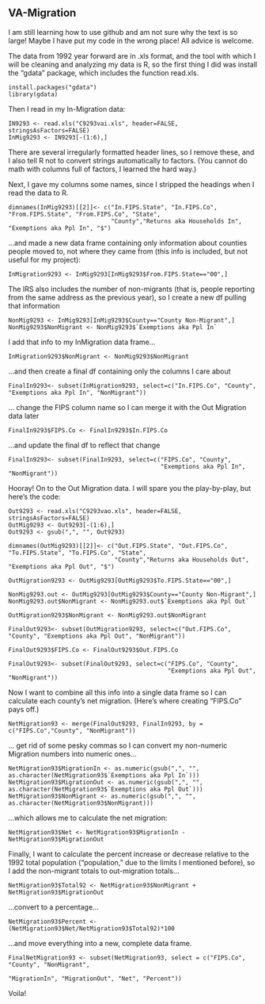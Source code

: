 ## VA-Migration
I am still learning how to use github and am not sure why the text is so large! Maybe I have put my code in the wrong place! All advice is welcome.

The data from 1992 year forward are in .xls format, and the tool with which I will be cleaning and analyzing my data is R, so the first thing I did was install the “gdata” package, which includes the function read.xls.
```
install.packages("gdata")
library(gdata)
```
Then I read in my In-Migration data:
```
IN9293 <- read.xls("C9293vai.xls", header=FALSE, stringsAsFactors=FALSE)
InMig9293 <- IN9293[-(1:6),]
```
There are several irregularly formatted header lines, so I remove these, and I also tell R not to convert strings automatically to factors. (You cannot do math with columns full of factors, I learned the hard way.)

Next, I gave my columns some names, since I stripped the headings when I read the data to R.
```
dimnames(InMig9293)[[2]]<- c("In.FIPS.State", "In.FIPS.Co", "From.FIPS.State", "From.FIPS.Co", "State", 
                             "County","Returns aka Households In", "Exemptions aka Ppl In", "$")
 ```
 
…and made a new data frame containing only information about counties people moved to, not where they came from (this info is included, but not useful for my project):
```
InMigration9293 <- InMig9293[InMig9293$From.FIPS.State=="00",]
```

The IRS also includes the number of non-migrants (that is, people reporting from the same address as the previous year), so I create a new df pulling that information 
```
NonMig9293 <- InMig9293[InMig9293$County=="County Non-Migrant",]
NonMig9293$NonMigrant <- NonMig9293$`Exemptions aka Ppl In`
```
I add that info to my InMigration data frame…
```
InMigration9293$NonMigrant <- NonMig9293$NonMigrant
```
…and then create a final df containing only the columns I care about
```
FinalIn9293<- subset(InMigration9293, select=c("In.FIPS.Co", "County", "Exemptions aka Ppl In", "NonMigrant"))
```
… change the FIPS column name so I can merge it with the Out Migration data later
```
FinalIn9293$FIPS.Co <- FinalIn9293$In.FIPS.Co
```
…and update the final df to reflect that change
```
FinalIn9293<- subset(FinalIn9293, select=c("FIPS.Co", "County", 
                                           "Exemptions aka Ppl In", "NonMigrant"))
```
Hooray! On to the Out Migration data. I will spare you the play-by-play, but here’s the code:
```
Out9293 <- read.xls("C9293vao.xls", header=FALSE, stringsAsFactors=FALSE)
OutMig9293 <- Out9293[-(1:6),]
Out9293 <- gsub(",", "", Out9293)

dimnames(OutMig9293)[[2]]<- c("Out.FIPS.State", "Out.FIPS.Co", "To.FIPS.State", "To.FIPS.Co", "State", 
                              "County","Returns aka Households Out", "Exemptions aka Ppl Out", "$")

OutMigration9293 <- OutMig9293[OutMig9293$To.FIPS.State=="00",]

NonMig9293.out <- OutMig9293[OutMig9293$County=="County Non-Migrant",]
NonMig9293.out$NonMigrant <- NonMig9293.out$`Exemptions aka Ppl Out`

OutMigration9293$NonMigrant <- NonMig9293.out$NonMigrant

FinalOut9293<- subset(OutMigration9293, select=c("Out.FIPS.Co", "County", "Exemptions aka Ppl Out", "NonMigrant"))

FinalOut9293$FIPS.Co <- FinalOut9293$Out.FIPS.Co

FinalOut9293<- subset(FinalOut9293, select=c("FIPS.Co", "County", 
                                             "Exemptions aka Ppl Out", "NonMigrant"))
```

Now I want to combine all this info into a single data frame so I can calculate each county’s net migration. (Here’s where creating “FIPS.Co” pays off.)
```
NetMigration93 <- merge(FinalOut9293, FinalIn9293, by = c("FIPS.Co","County", "NonMigrant")) 
```
… get rid of some pesky commas so I can convert my non-numeric Migration numbers into numeric ones…
```
NetMigration93$MigrationIn <- as.numeric(gsub(",", "", as.character(NetMigration93$`Exemptions aka Ppl In`)))
NetMigration93$MigrationOut <- as.numeric(gsub(",", "", as.character(NetMigration93$`Exemptions aka Ppl Out`)))
NetMigration93$NonMigrant <- as.numeric(gsub(",", "", as.character(NetMigration93$NonMigrant)))
```

…which allows me to calculate the net migration:
```
NetMigration93$Net <- NetMigration93$MigrationIn - NetMigration93$MigrationOut
```
Finally, I want to calculate the percent increase or decrease relative to the 1992 total population (“population,” due to the limits I mentioned before), so I add the non-migrant totals to out-migration totals…
```
NetMigration93$Total92 <- NetMigration93$NonMigrant + NetMigration93$MigrationOut
```
…convert to a percentage…
```
NetMigration93$Percent <- (NetMigration93$Net/NetMigration93$Total92)*100
```
…and move everything into a new, complete data frame.
```
FinalNetMigration93 <- subset(NetMigration93, select = c("FIPS.Co", "County", "NonMigrant",
                                                         "MigrationIn", "MigrationOut", "Net", "Percent"))
```
Voila! 
